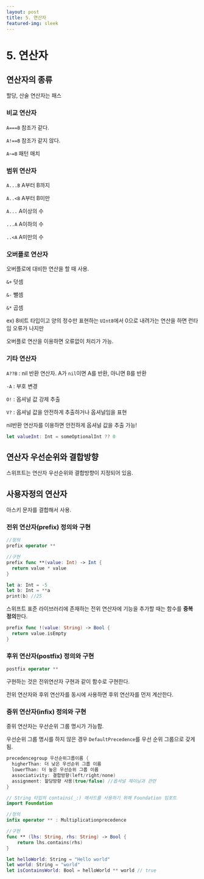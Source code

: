```yaml
---
layout: post
title: 5. 연산자
featured-img: sleek
---
```

# 5. 연산자

## 연산자의 종류

할당, 산술 연산자는 패스

### 비교 연산자

`A===B` 참조가 같다.

`A!==B` 참조가 같지 않다.

`A~=B` 패턴 매치



### 범위 연산자

`A...B` A부터 B까지

`A..<B` A부터 B미만

`A...` A이상의 수

`...A` A이하의 수

`..<A` A미만의 수



### 오버플로 연산자

오버플로에 대비한 연산을 할 때 사용.

`&+` 덧셈

`&-` 뺄셈

`&*` 곱셈



ex) 8비트 타입이고 양의 정수만 표현하는  `UInt8`에서 0으로 내려가는 연산을 하면 런타임 오류가 나지만

오버플로 연산을 이용하면 오류없이 처리가 가능.





### 기타 연산자

`A??B` : nil 반환 연산자. A가 `nil`이면 A를 반환, 아니면 B를 반환

`-A` : 부호 변경 

`O!` : 옵셔널 값 강제 추출

`V?` : 옵셔널 값을 안전하게 추출하거나 옵셔널임을 표현



nil반환 연산자를 이용하면 안전하게 옵셔널 값을 추출 가능!

```swift
let valueInt: Int = someOptionalInt ?? 0
```







## 연산자 우선순위와 결합방향

스위프트는 연산자 우선순위와 결합방향이 지정되어 있음.





## 사용자정의 연산자

아스키 문자를 결합해서 사용.



### 전위 연산자(prefix) 정의와 구현

```swift
//정의
prefix operator **

//구현
prefix func **(value: Int) -> Int {
  return value * value
}

let a: Int = -5
let b: Int = **a
print(b) //25
```



스위프트 표준 라이브러리에 존재하는 전위 연산자에 기능을 추가할 때는 함수를 **중복 정의**한다.

```swift
prefix func !(value: String) -> Bool {
  return value.isEmpty
}
```





### 후위 연산자(postfix) 정의와 구현

```swift
postfix operator **
```

구현하는 것은 전위연산자 구현과 같이 함수로 구현한다.

전위 연산자와 후위 연산자를 동시에 사용하면 후위 연산자를 먼저 계산한다.





### 중위 연산자(infix) 정의와 구현

중위 연산자는 우선순위 그룹 명시가 가능함.

우선순위 그룹 명시를 하지 않은 경우 `DefaultPrecedence`를 우선 순위 그룹으로 갖게 됨.

```swift
precedencegroup 우선순위그룹이름 {
  higherThan: 더 낮은 우선순위 그룹 이름
  lowerThan: 더 높은 우선순위 그룹 이름
  associativity: 결합방향(left/right/none)
  assignment: 할당방향 사용(true/false) //옵셔널 체이닝과 관련
}
```





```swift
// String 타입의 contains(_:) 메서드를 사용하기 위해 Foundation 임포트
import Foundation

//정의
infix operator ** : Multiplicationprecedence

//구현
func ** (lhs: String, rhs: String) -> Bool {
    return lhs.contains(rhs)
}

let helloWorld: String = "Hello world"
let world: String = "world"
let isContainsWorld: Bool = helloWorld ** world // true

```

